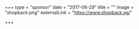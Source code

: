 +++
type = "sponsor"
date = "2017-06-29"
title = ""
image = "shopback.png"
externalLink = "https://www.shopback.sg/"

+++